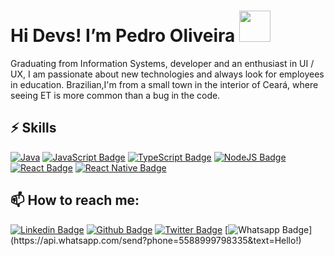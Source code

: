 # Hi Devs! I’m Pedro Oliveira <img src="https://github.com/TheDudeThatCode/TheDudeThatCode/blob/master/Assets/Developer.gif" width="50px">

Graduating from Information Systems, developer and an enthusiast in UI / UX, I am passionate about new technologies and always look for employees in education. Brazilian,I'm from a small town in the interior of Ceará, where seeing ET is more common than a bug in the code.

## ⚡ Skills

[![Java](https://img.shields.io/badge/java-%23ED8B00.svg?style=for-the-badge&logo=java&logoColor=white)](https://nodejs.org/en/)
[![JavaScript Badge](https://img.shields.io/badge/-JavaScript-yellow?style=flat-square&logo=JavaScript&logoColor=white&link=https://www.w3schools.com/js/default.asp)](https://www.w3schools.com/js/default.asp)
[![TypeScript Badge](https://img.shields.io/badge/-TypeScript-294E80?style=flat-square&logo=TypeScript&logoColor=white&link=https://www.typescriptlang.org/)](https://www.typescriptlang.org/)
[![NodeJS Badge](https://img.shields.io/badge/-Node.js-026e00?style=flat-square&logo=NodeJS&logoColor=white&link=https://nodejs.org/en/)](https://nodejs.org/en/)
[![React Badge](https://img.shields.io/badge/-React-61DAFB?style=flat-square&logo=react&logoColor=white&link=https://pt-br.reactjs.org/)](https://pt-br.reactjs.org/)
[![React Native Badge](https://img.shields.io/badge/-React%20Native-5667F9?style=flat-square&logo=react&logoColor=white&link=https://reactnative.dev/)](https://reactnative.dev/)

## 📫 How to reach me:

[![Linkedin Badge](https://img.shields.io/badge/-LinkedIn-blue?style=flat-square&logo=Linkedin&logoColor=white&link=https://www.linkedin.com/in/ronierlima/)](https://www.linkedin.com/in/ronierlima/)
[![Github Badge](https://img.shields.io/badge/-Github-000?style=flat-square&logo=Github&logoColor=white&link=https://github.com/ronierlima)](https://github.com/ronierlima)
[![Twitter Badge](https://img.shields.io/badge/-Twitter-1ca0f1?style=flat-square&labelColor=1ca0f1&logo=twitter&logoColor=white&link=https://twitter.com/lima_ronier)](https://twitter.com/lima_ronier)
[![Whatsapp Badge](https://img.shields.io/badge/-Whatsapp-4CA143?style=flat-square&labelColor=4CA143&logo=whatsapp&logoColor=white&link=https://api.whatsapp.com/send?phone=5588999798335&text=Hello!)](https://api.whatsapp.com/send?phone=5588999798335&text=Hello!)

<!--
**ronierlima/ronierlima** is a ✨ _special_ ✨ repository because its `README.md` (this file) appears on your GitHub profile.

Here are some ideas to get you started:

- 🔭 I’m currently working on ...
- 🌱 I’m currently learning ...
- 👯 I’m looking to collaborate on ...
- 🤔 I’m looking for help with ...
- 💬 Ask me about ...
- 📫 How to reach me: ...
- 😄 Pronouns: ...
- ⚡ Fun fact: ...
-->

